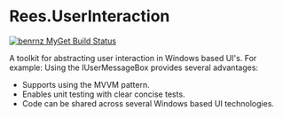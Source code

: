 Rees.UserInteraction
===================

[![benrnz MyGet Build Status](https://www.myget.org/BuildSource/Badge/benrnz?identifier=89387de5-3ff0-4d89-b19d-1569a1c4d37a)](https://www.myget.org/)

A toolkit for abstracting user interaction in Windows based UI's. 
For example: Using the IUserMessageBox provides several advantages:
* Supports using the MVVM pattern.
* Enables unit testing with clear concise tests.
* Code can be shared across several Windows based UI technologies.
